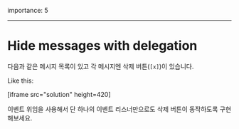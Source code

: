 importance: 5

---

# Hide messages with delegation

다음과 같은 메시지 목록이 있고 각 메시지엔 삭제 버튼(`[x]`)이 있습니다.

Like this:

[iframe src="solution" height=420]

이벤트 위임을 사용해서 단 하나의 이벤트 리스너만으로도 삭제 버튼이 동작하도록 구현해보세요.

